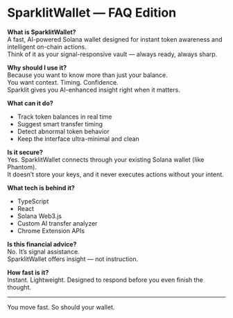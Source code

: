 # SparklitWallet — FAQ Edition

**What is SparklitWallet?**  
A fast, AI-powered Solana wallet designed for instant token awareness and intelligent on-chain actions.  
Think of it as your signal-responsive vault — always ready, always sharp.

**Why should I use it?**  
Because you want to know more than just your balance.  
You want context. Timing. Confidence.  
Sparklit gives you AI-enhanced insight right when it matters.

**What can it do?**  
- Track token balances in real time  
- Suggest smart transfer timing  
- Detect abnormal token behavior  
- Keep the interface ultra-minimal and clean

**Is it secure?**  
Yes. SparklitWallet connects through your existing Solana wallet (like Phantom).  
It doesn’t store your keys, and it never executes actions without your intent.

**What tech is behind it?**  
- TypeScript  
- React  
- Solana Web3.js  
- Custom AI transfer analyzer  
- Chrome Extension APIs

**Is this financial advice?**  
No. It’s signal assistance.  
SparklitWallet offers insight — not instruction.

**How fast is it?**  
Instant. Lightweight. Designed to respond before you even finish the thought.

---

You move fast. So should your wallet.
